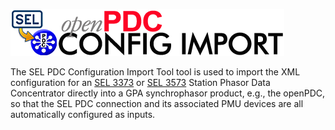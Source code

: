 ![Logo](SELPDCImporter-Logo.png)

The SEL PDC Configuration Import Tool tool is used to import the XML configuration for an [SEL 3373](https://selinc.com/products/3373/) or [SEL 3573](https://selinc.com/products/3573/) Station Phasor Data Concentrator directly into a GPA synchrophasor product, e.g., the openPDC, so that the SEL PDC connection and its associated PMU devices are all automatically configured as inputs.
